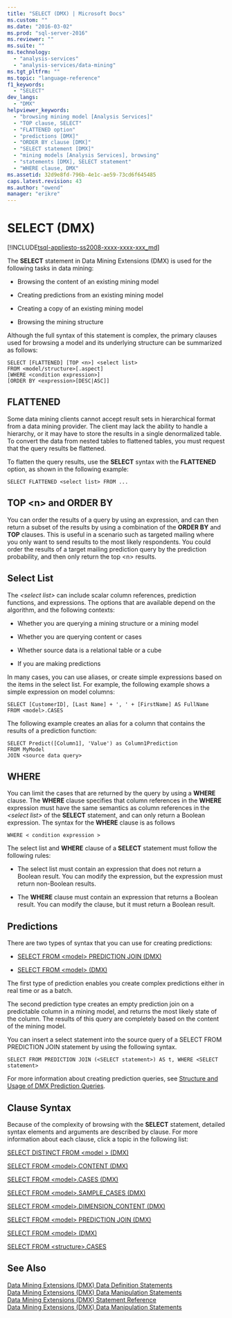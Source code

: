 ```yaml
---
title: "SELECT (DMX) | Microsoft Docs"
ms.custom: ""
ms.date: "2016-03-02"
ms.prod: "sql-server-2016"
ms.reviewer: ""
ms.suite: ""
ms.technology: 
  - "analysis-services"
  - "analysis-services/data-mining"
ms.tgt_pltfrm: ""
ms.topic: "language-reference"
f1_keywords: 
  - "SELECT"
dev_langs: 
  - "DMX"
helpviewer_keywords: 
  - "browsing mining model [Analysis Services]"
  - "TOP clause, SELECT"
  - "FLATTENED option"
  - "predictions [DMX]"
  - "ORDER BY clause [DMX]"
  - "SELECT statement [DMX]"
  - "mining models [Analysis Services], browsing"
  - "statements [DMX], SELECT statement"
  - "WHERE clause, DMX"
ms.assetid: 32d9e8fd-796b-4e1c-ae59-73cd6f645485
caps.latest.revision: 43
ms.author: "owend"
manager: "erikre"
---
```

# SELECT (DMX)
[!INCLUDE[tsql-appliesto-ss2008-xxxx-xxxx-xxx_md](../database-engine/configure/windows/includes/tsql-appliesto-ss2008-xxxx-xxxx-xxx-md.md)]

  The **SELECT** statement in Data Mining Extensions (DMX) is used for the following tasks in data mining:  
  
-   Browsing the content of an existing mining model  
  
-   Creating predictions from an existing mining model  
  
-   Creating a copy of an existing mining model  
  
-   Browsing the mining structure  
  
 Although the full syntax of this statement is complex, the primary clauses used for browsing a model and its underlying structure can be summarized as follows:  
  
```  
SELECT [FLATTENED] [TOP <n>] <select list>  
FROM <model/structure>[.aspect]  
[WHERE <condition expression>]  
[ORDER BY <expression>[DESC|ASC]]  
```  
  
## FLATTENED  
 Some data mining clients cannot accept result sets in hierarchical format from a data mining provider. The client may lack the ability to handle a hierarchy, or it may have to store the results in a single denormalized table. To convert the data from nested tables to flattened tables, you must request that the query results be flattened.  
  
 To flatten the query results, use the **SELECT** syntax with the **FLATTENED** option, as shown in the following example:  
  
```  
SELECT FLATTENED <select list> FROM ...  
```  
  
## TOP \<n> and ORDER BY  
 You can order the results of a query by using an expression, and can then return a subset of the results by using a combination of the **ORDER BY** and **TOP** clauses. This is useful in a scenario such as targeted mailing where you only want to send results to the most likely respondents. You could order the results of a target mailing prediction query by the prediction probability, and then only return the top \<n> results.  
  
## Select List  
 The *\<select list>* can include scalar column references, prediction functions, and expressions. The options that are available depend on the algorithm, and the following contexts:  
  
-   Whether you are querying a mining structure or a mining model  
  
-   Whether you are querying content or cases  
  
-   Whether source data is a relational table or a cube  
  
-   If you are making predictions  
  
 In many cases, you can use aliases, or create simple expressions based on the items in the select list. For example, the following example shows a simple expression on model columns:  
  
```  
SELECT [CustomerID], [Last Name] + ', ' + [FirstName] AS FullName  
FROM <model>.CASES  
```  
  
 The following example creates an alias for a column that contains the results of a prediction function:  
  
```  
SELECT Predict([Column1], 'Value') as Column1Prediction  
FROM MyModel  
JOIN <source data query>  
```  
  
## WHERE  
 You can limit the cases that are returned by the query by using a **WHERE** clause. The **WHERE** clause specifies that column references in the **WHERE** expression must have the same semantics as column references in the *\<select list>* of the **SELECT** statement, and can only return a Boolean expression. The syntax for the **WHERE** clause is as follows  
  
```  
WHERE < condition expression >  
```  
  
 The select list and **WHERE** clause of a **SELECT** statement must follow the following rules:  
  
-   The select list must contain an expression that does not return a Boolean result. You can modify the expression, but the expression must return non-Boolean results.  
  
-   The **WHERE** clause must contain an expression that returns a Boolean result. You can modify the clause, but it must return a Boolean result.  
  
## Predictions  
 There are two types of syntax that you can use for creating predictions:  
  
-   [SELECT FROM &#60;model&#62; PREDICTION JOIN &#40;DMX&#41;](../dmx/select-from-model-prediction-join-dmx.md)  
  
-   [SELECT FROM &#60;model&#62; &#40;DMX&#41;](../dmx/select-from-model-dmx.md)  
  
 The first type of prediction enables you create complex predictions either in real time or as a batch.  
  
 The second prediction type creates an empty prediction join on a predictable column in a mining model, and returns the most likely state of the column. The results of this query are completely based on the content of the mining model.  
  
 You can insert a select statement into the source query of a SELECT FROM PREDICTION JOIN statement by using the following syntax.  
  
```  
SELECT FROM PREDICTION JOIN (<SELECT statement>) AS t, WHERE <SELECT statement>  
```  
  
 For more information about creating prediction queries, see [Structure and Usage of DMX Prediction Queries](../dmx/structure-and-usage-of-dmx-prediction-queries.md).  
  
## Clause Syntax  
 Because of the complexity of browsing with the **SELECT** statement, detailed syntax elements and arguments are described by clause. For more information about each clause, click a topic in the following list:  
  
 [SELECT DISTINCT FROM &#60;model &#62; &#40;DMX&#41;](../dmx/select-distinct-from-model-dmx.md)  
  
 [SELECT FROM &#60;model&#62;.CONTENT &#40;DMX&#41;](../dmx/select-from-model-.content-dmx.md)  
  
 [SELECT FROM &#60;model&#62;.CASES &#40;DMX&#41;](../dmx/select-from-model-.cases-dmx.md)  
  
 [SELECT FROM &#60;model&#62;.SAMPLE_CASES &#40;DMX&#41;](../dmx/select-from-model-.sample-cases-dmx.md)  
  
 [SELECT FROM &#60;model&#62;.DIMENSION_CONTENT &#40;DMX&#41;](../dmx/select-from-model-.dimension-content-dmx.md)  
  
 [SELECT FROM &#60;model&#62; PREDICTION JOIN &#40;DMX&#41;](../dmx/select-from-model-prediction-join-dmx.md)  
  
 [SELECT FROM &#60;model&#62; &#40;DMX&#41;](../dmx/select-from-model-dmx.md)  
  
 [SELECT FROM &#60;structure&#62;.CASES](../dmx/select-from-structure-.cases.md)  
  
## See Also  
 [Data Mining Extensions &#40;DMX&#41; Data Definition Statements](../Topic/Data%20Mining%20Extensions%20\(DMX\)%20Data%20Definition%20Statements.md)   
 [Data Mining Extensions &#40;DMX&#41; Data Manipulation Statements](../Topic/Data%20Mining%20Extensions%20\(DMX\)%20Data%20Manipulation%20Statements.md)   
 [Data Mining Extensions &#40;DMX&#41; Statement Reference](../Topic/Data%20Mining%20Extensions%20\(DMX\)%20Statement%20Reference.md)   
 [Data Mining Extensions &#40;DMX&#41; Data Manipulation Statements](../Topic/Data%20Mining%20Extensions%20\(DMX\)%20Data%20Manipulation%20Statements.md)  
  
  